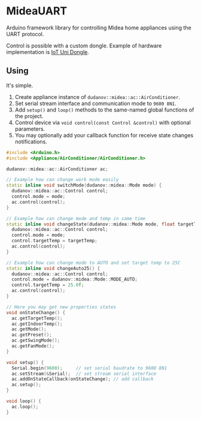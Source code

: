 # MideaUART
Arduino framework library for controlling Midea home appliances using the UART protocol.

Control is possible with a custom dongle. Example of hardware implementation is [IoT Uni Dongle](https://github.com/dudanov/iot-uni-dongle).

## Using
It's simple.
1. Create appliance instance of `dudanov::midea::ac::AirConditioner`.
2. Set serial stream interface and communication mode to `9600 8N1`.
3. Add `setup()` and `loop()` methods to the same-named global functions of the project.
4. Control device via `void control(const Control &control)` with optional parameters.
5. You may optionally add your callback function for receive state changes notifications.

```cpp
#include <Arduino.h>
#include <Appliance/AirConditioner/AirConditioner.h>

dudanov::midea::ac::AirConditioner ac;

// Example how can change work mode easily
static inline void switchMode(dudanov::midea::Mode mode) {
  dudanov::midea::ac::Control control;
  control.mode = mode;
  ac.control(control);
}

// Example how can change mode and temp in same time
static inline void changeState(dudanov::midea::Mode mode, float targetTemp) {
  dudanov::midea::ac::Control control;
  control.mode = mode;
  control.targetTemp = targetTemp;
  ac.control(control);
}

// Example how can change mode to AUTO and set target temp to 25C
static inline void changeAuto25() {
  dudanov::midea::ac::Control control;
  control.mode = dudanov::midea::Mode::MODE_AUTO;
  control.targetTemp = 25.0f;
  ac.control(control);
}

// Here you may get new properties states
void onStateChange() {
  ac.getTargetTemp();
  ac.getIndoorTemp();
  ac.getMode();
  ac.getPreset();
  ac.getSwingMode();
  ac.getFanMode();
}

void setup() {
  Serial.begin(9600);     // set serial baudrate to 9600 8N1
  ac.setStream(&Serial);  // set stream serial interface
  ac.addOnStateCallback(onStateChange); // add callback
  ac.setup();
}

void loop() {
  ac.loop();
}
```

